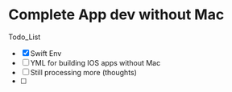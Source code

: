 # Complete App dev without Mac 

Todo_List

- [x] Swift Env
- [ ] YML for building IOS apps without Mac
- [ ] Still processing more (thoughts)
- [ ] 
